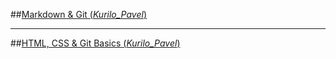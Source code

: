##[Markdown & Git (*Kurilo_Pavel*)](https://Kurilo-Pavel.github.io/rsschool-cv/cv)

---
##[HTML, CSS & Git Basics (*Kurilo_Pavel*)](https://Kurilo-Pavel.github.io/rsschool-cv/)
